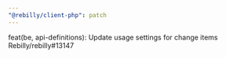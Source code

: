 ```yaml
---
"@rebilly/client-php": patch
---
```


feat(be, api-definitions): Update usage settings for change items Rebilly/rebilly#13147

